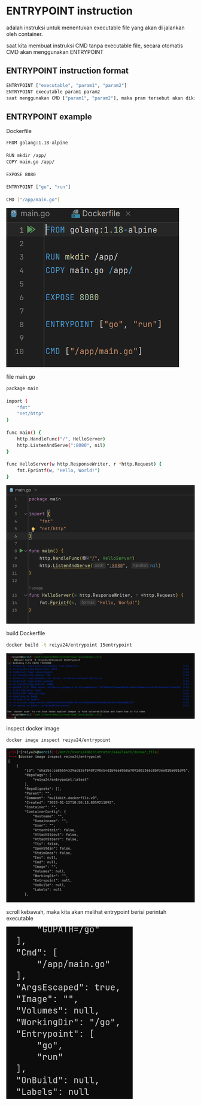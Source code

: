 # ENTRYPOINT instruction

adalah instruksi untuk menentukan executable file yang akan di jalankan oleh container.

saat kita membuat instruksi CMD tanpa executable file, secara otomatis CMD akan menggunakan ENTRYPOINT

## ENTRYPOINT instruction format

```bash
ENTRYPOINT ["executable", "param1", "param2"]
ENTRYPOINT executable param1 param2
saat menggunakan CMD ["param1", "param2"], maka pram tersebut akan dikirim ke ENTRYPOINT
```

## ENTRYPOINT example

Dockerfile

```bash
FROM golang:1.18-alpine

RUN mkdir /app/
COPY main.go /app/

EXPOSE 8080

ENTRYPOINT ["go", "run"]

CMD ["/app/main.go"]
```

![Untitled](ENTRYPOINT%20instruction%20a0e09ea94cab4f24992743daa8943147/Untitled.png)

file main.go

```bash
package main

import (
	"fmt"
	"net/http"
)

func main() {
	http.HandleFunc("/", HelloServer)
	http.ListenAndServe(":8080", nil)
}

func HelloServer(w http.ResponseWriter, r *http.Request) {
	fmt.Fprintf(w, "Hello, World!")
}
```

![Untitled](ENTRYPOINT%20instruction%20a0e09ea94cab4f24992743daa8943147/Untitled%201.png)

build Dockerfile

```bash
docker build -t reiya24/entrypoint 15entrypoint
```

![Untitled](ENTRYPOINT%20instruction%20a0e09ea94cab4f24992743daa8943147/Untitled%202.png)

inspect docker image

```bash
docker image inspect reiya24/entrypoint
```

![Untitled](ENTRYPOINT%20instruction%20a0e09ea94cab4f24992743daa8943147/Untitled%203.png)

scroll kebawah, maka kita akan melihat entrypoint berisi perintah executable

![Untitled](ENTRYPOINT%20instruction%20a0e09ea94cab4f24992743daa8943147/Untitled%204.png)